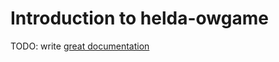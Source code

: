 # Introduction to helda-owgame

TODO: write [great documentation](http://jacobian.org/writing/what-to-write/)

